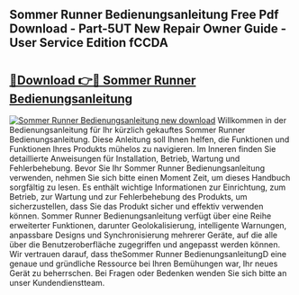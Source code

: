 ## Sommer Runner Bedienungsanleitung Free Pdf Download - Part-5UT New Repair Owner Guide - User Service Edition fCCDA

# <h2><a href="http://df4t92u.blite.top/?on=Sommer+Runner+Bedienungsanleitung">🔗Download 👉🔴 Sommer Runner Bedienungsanleitung</a></h2>

[![Sommer Runner Bedienungsanleitung new download](https://i.imgur.com/lujVjoI.png)](http://df4t92u.blite.top/?on=Sommer+Runner+Bedienungsanleitung)
Willkommen in der Bedienungsanleitung für Ihr kürzlich gekauftes Sommer Runner Bedienungsanleitung. Diese Anleitung soll Ihnen helfen, die Funktionen und Funktionen Ihres Produkts mühelos zu navigieren. Im Inneren finden Sie detaillierte Anweisungen für Installation, Betrieb, Wartung und Fehlerbehebung. Bevor Sie Ihr Sommer Runner Bedienungsanleitung verwenden, nehmen Sie sich bitte einen Moment Zeit, um dieses Handbuch sorgfältig zu lesen. Es enthält wichtige Informationen zur Einrichtung, zum Betrieb, zur Wartung und zur Fehlerbehebung des Produkts, um sicherzustellen, dass Sie das Produkt sicher und effektiv verwenden können. Sommer Runner Bedienungsanleitung verfügt über eine Reihe erweiterter Funktionen, darunter Geolokalisierung, intelligente Warnungen, anpassbare Designs und Synchronisierung mehrerer Geräte, auf die alle über die Benutzeroberfläche zugegriffen und angepasst werden können. Wir vertrauen darauf, dass theSommer Runner BedienungsanleitungD eine genaue und gründliche Ressource bei Ihren Bemühungen war, Ihr neues Gerät zu beherrschen. Bei Fragen oder Bedenken wenden Sie sich bitte an unser Kundendienstteam.
